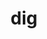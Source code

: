 ---
category: 3-letters
denotation: null
name: dig
reference_link: https://www.etymonline.com/word/dig
root_language: null
root_name: null
title: dig
type: free
word_sums:
- respelling: dig
  sum: 'Dig + '
---